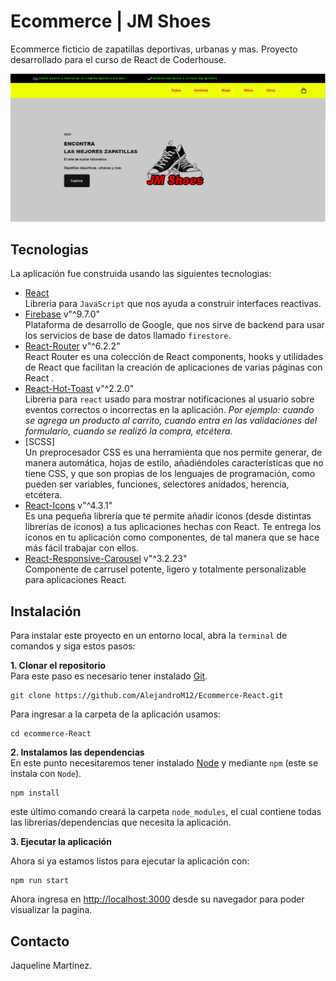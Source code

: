 # Ecommerce | JM Shoes
Ecommerce ficticio de zapatillas deportivas, urbanas y mas.
Proyecto desarrollado para el curso de React de Coderhouse.

![image cover](/public/banner-ecommerce.png)

## Tecnologias
La aplicación fue construida usando las siguientes tecnologias:

* [React](https://reactjs.org/) \
Libreria para `JavaScript` que nos ayuda a construir interfaces reactivas.
* [Firebase](https://firebase.google.com/)  v"^9.7.0"\
Plataforma de desarrollo de Google, que nos sirve de backend para usar los servicios de base de datos llamado `firestore`.
* [React-Router](https://reactrouter.com/docs/en/v6) v"^6.2.2"\
React Router es una colección de  React components, hooks y utilidades de React que facilitan la creación de aplicaciones de varias páginas con React .
* [React-Hot-Toast](https://react-hot-toast.com/) v"^2.2.0"\
Libreria para `react` usado para mostrar notificaciones al usuario sobre eventos correctos o incorrectas en la aplicación. *Por ejemplo: cuando se agrega un producto al carrito, cuando entra en las validaciones del formulario, cuando se realizó la compra, etcétera.*
* [SCSS] \
Un preprocesador CSS es una herramienta que nos permite generar, de manera automática, hojas de estilo, añadiéndoles características que no tiene CSS, y que son propias de los lenguajes de programación, como pueden ser variables, funciones, selectores anidados, herencia, etcétera.
* [React-Icons](https://react-icons.github.io/react-icons/) v"^4.3.1"\
Es una pequeña librería que te permite añadir íconos (desde distintas librerías de íconos) a tus aplicaciones hechas con React. Te entrega los íconos en tu aplicación como componentes, de tal manera que se hace más fácil trabajar con ellos.
* [React-Responsive-Carousel](http://react-responsive-carousel.js.org/) v"^3.2.23"\
Componente de carrusel potente, ligero y totalmente personalizable para aplicaciones React.

## Instalación
Para instalar este proyecto en un entorno local, abra la `terminal` de comandos y siga estos pasos:

**1. Clonar el repositorio** \
Para este paso es necesario tener instalado [Git](https://git-scm.com/).
``` shell
git clone https://github.com/AlejandroM12/Ecommerce-React.git
```
Para ingresar a la carpeta de la aplicación usamos:
``` shell
cd ecommerce-React
```
**2. Instalamos las dependencias**\
En este punto necesitaremos tener instalado [Node](https://nodejs.org/en/) y mediante `npm` (este se instala con `Node`).
```
npm install
```
este último comando creará la carpeta `node_modules`, el cual contiene todas las librerias/dependencias que necesita la aplicación.

**3. Ejecutar la aplicación**

Ahora si ya estamos listos para ejecutar la aplicación con:

``` shell
npm run start
```
Ahora ingresa en [http://localhost:3000](http://localhost:3000) desde su navegador para poder visualizar la pagina.

## Contacto
Jaqueline Martinez.